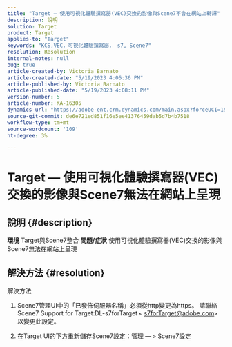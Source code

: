```yaml
---
title: "Target — 使用可視化體驗撰寫器(VEC)交換的影像與Scene7不會在網站上轉譯"
description: 說明
solution: Target
product: Target
applies-to: "Target"
keywords: "KCS,VEC，可視化體驗撰寫器， s7, Scene7"
resolution: Resolution
internal-notes: null
bug: true
article-created-by: Victoria Barnato
article-created-date: "5/19/2023 4:06:36 PM"
article-published-by: Victoria Barnato
article-published-date: "5/19/2023 4:08:11 PM"
version-number: 5
article-number: KA-16305
dynamics-url: "https://adobe-ent.crm.dynamics.com/main.aspx?forceUCI=1&pagetype=entityrecord&etn=knowledgearticle&id=8bac3d1c-5ff6-ed11-8848-6045bd0065b6"
source-git-commit: de6e721ed851f16e5ee41376459dab5d7b4b7518
workflow-type: tm+mt
source-wordcount: '109'
ht-degree: 3%

---
```


# Target — 使用可視化體驗撰寫器(VEC)交換的影像與Scene7無法在網站上呈現

## 說明 {#description}

<b>環境</b>
Target與Scene7整合
<b>問題/症狀</b>
使用可視化體驗撰寫器(VEC)交換的影像與Scene7無法在網站上呈現


## 解決方法 {#resolution}

解決方法<br>
1. Scene7管理UI中的「已發佈伺服器名稱」必須從http變更為https。 請聯絡Scene7 Support for Target:DL-s7forTarget `<` [s7forTarget@adobe.com](mailto:s7forTarget@adobe.com)`>`  以變更此設定。

2. 在Target UI的下方重新儲存Scene7設定：管理 — `>`  Scene7設定




